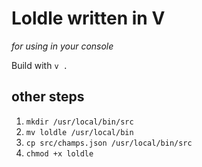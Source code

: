 # Loldle written in V
_for using in your console_

Build with `v .`

## other steps
1. `mkdir /usr/local/bin/src`
2. `mv loldle /usr/local/bin`
3. `cp src/champs.json /usr/local/bin/src`
4. `chmod +x loldle`
